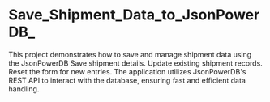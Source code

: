 # Save_Shipment_Data_to_JsonPowerDB_
This project demonstrates how to save and manage shipment data using the JsonPowerDB   Save shipment details. Update existing shipment records. Reset the form for new entries. The application utilizes JsonPowerDB's REST API to interact with the database, ensuring fast and efficient data handling.
